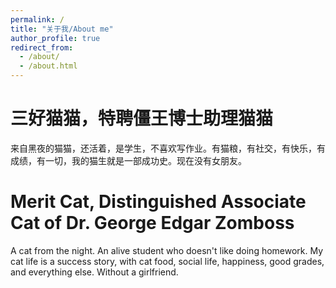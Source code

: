 ```yaml
---
permalink: /
title: "关于我/About me"
author_profile: true
redirect_from: 
  - /about/
  - /about.html
---
```

三好猫猫，特聘僵王博士助理猫猫
=====
来自黑夜的猫猫，还活着，是学生，不喜欢写作业。有猫粮，有社交，有快乐，有成绩，有一切，我的猫生就是一部成功史。现在没有女朋友。

Merit Cat, Distinguished Associate Cat of Dr. George Edgar Zomboss
=====
A cat from the night. An alive student who doesn't like doing homework. My cat life is a success story, with cat food, social life, happiness, good grades, and everything else. Without a girlfriend.
